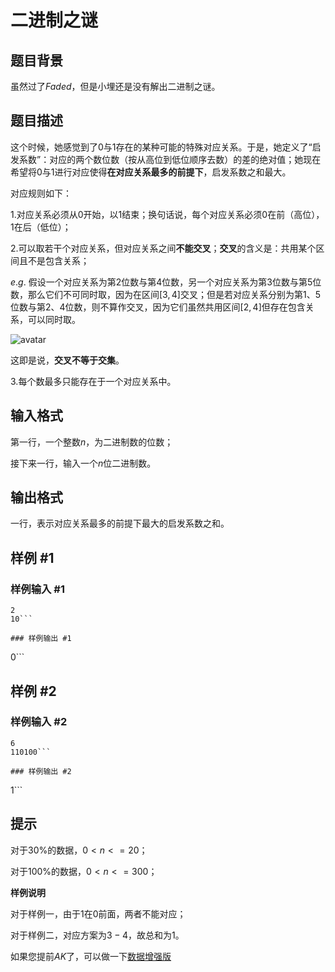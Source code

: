 # 二进制之谜

## 题目背景

虽然过了$Faded$，但是小埋还是没有解出二进制之谜。

## 题目描述

这个时候，她感觉到了$0$与$1$存在的某种可能的特殊对应关系。于是，她定义了“启发系数”：对应的两个数位数（按从高位到低位顺序去数）的差的绝对值；她现在希望将$0$与$1$进行对应使得**在对应关系最多的前提下**，启发系数之和最大。

对应规则如下：

$1$.对应关系必须从$0$开始，以$1$结束；换句话说，每个对应关系必须$0$在前（高位），$1$在后（低位）；

$2$.可以取若干个对应关系，但对应关系之间**不能交叉**；**交叉**的含义是：共用某个区间且不是包含关系；

$e.g.$ 假设一个对应关系为第$2$位数与第$4$位数，另一个对应关系为第$3$位数与第$5$位数，那么它们不可同时取，因为在区间$[3,4]$交叉；但是若对应关系分别为第$1$、$5$位数与第$2$、$4$位数，则不算作交叉，因为它们虽然共用区间$[2,4]$但存在包含关系，可以同时取。

![avatar](https://cdn.luogu.com.cn/upload/pic/38793.png)

这即是说，**交叉不等于交集**。

$3$.每个数最多只能存在于一个对应关系中。

## 输入格式

第一行，一个整数$n$，为二进制数的位数；

接下来一行，输入一个$n$位二进制数。

## 输出格式

一行，表示对应关系最多的前提下最大的启发系数之和。

## 样例 #1

### 样例输入 #1
```
2
10```

### 样例输出 #1

```
0```

## 样例 #2

### 样例输入 #2
```
6
110100```

### 样例输出 #2

```
1```

## 提示

对于$30$%的数据，$0<n<=20$；

对于$100$%的数据，$0<n<=300$；

**样例说明**

对于样例一，由于$1$在$0$前面，两者不能对应；

对于样例二，对应方案为$3-4$，故总和为$1$。


如果您提前$AK$了，可以做一下[数据增强版](https://www.luogu.org/problemnew/show/T53667)
